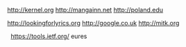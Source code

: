 http://kernel.org http://mangainn.net http://poland.edu 

http://lookingforlyrics.org http://google.co.uk http://mitk.org

 
https://tools.ietf.org/  eures
